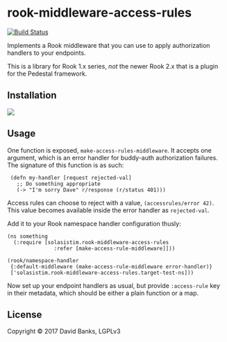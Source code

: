 # rook-middleware-access-rules

[![Build Status](https://travis-ci.org/amoe/rook-middleware-access-rules.svg?branch=master)](https://travis-ci.org/amoe/rook-middleware-access-rules)

Implements a Rook middleware that you can use to apply authorization handlers to
your endpoints.

This is a library for Rook 1.x series, *not* the newer Rook 2.x that is a plugin
for the Pedestal framework.

## Installation

![](https://clojars.org/solasistim/rook-middleware-access-rules/latest-version.svg)

## Usage

One function is exposed, `make-access-rules-middleware`.  It accepts one argument,
which is an error handler for buddy-auth authorization failures.  The signature
of this function is as such:

     (defn my-handler [request rejected-val]
       ;; Do something appropriate
       (-> "I'm sorry Dave" r/response (r/status 401)))

Access rules can choose to reject with a value, `(accessrules/error 42)`.  This
value becomes available inside the error handler as `rejected-val`.

Add it to your Rook namespace handler configuration thusly:

    (ns something
      (:require [solasistim.rook-middleware-access-rules
                   :refer [make-access-rule-middleware]]))

    (rook/namespace-handler
     {:default-middleware (make-access-rule-middleware error-handler)}
     ['solasistim.rook-middleware-access-rules.target-test-ns]))

Now set up your endpoint handlers as usual, but provide `:access-rule` key in
their metadata, which should be either a plain function or a map.

## License

Copyright © 2017 David Banks, LGPLv3
